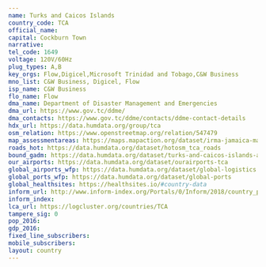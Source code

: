 ```yaml
---
name: Turks and Caicos Islands
country_code: TCA
official_name:
capital: Cockburn Town
narrative:
tel_code: 1649
voltage: 120V/60Hz
plug_types: A,B
key_orgs: Flow,Digicel,Microsoft Trinidad and Tobago,C&W Business
mno_list: C&W Business, Digicel, Flow
isp_name: C&W Business
flo_name: Flow 
dma_name: Department of Disaster Management and Emergencies
dma_url: https://www.gov.tc/ddme/
dma_contacts: https://www.gov.tc/ddme/contacts/ddme-contact-details
hdx_url: https://data.humdata.org/group/tca
osm_relation: https://www.openstreetmap.org/relation/547479
map_assessmentareas: https://maps.mapaction.org/dataset/irma-jamaica-ma060
roads_hot: https://data.humdata.org/dataset/hotosm_tca_roads
bound_gadm: https://data.humdata.org/dataset/turks-and-caicos-islands-administrative-level-0-nation-and-1-district-boundaries
our_airports: https://data.humdata.org/dataset/ourairports-tca
global_airports_wfp: https://data.humdata.org/dataset/global-logistics
global_ports_wfp: https://data.humdata.org/dataset/global-ports
global_healthsites: https://healthsites.io/#country-data
inform_url: http://www.inform-index.org/Portals/0/Inform/2018/country_profiles/TCA.pdf
inform_index:
lca_url: https://logcluster.org/countries/TCA
tampere_sig: 0
pop_2016:
gdp_2016:
fixed_line_subscribers:
mobile_subscribers:
layout: country
---
```

